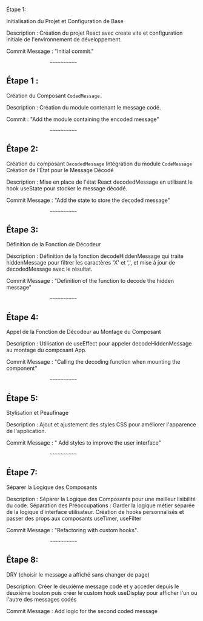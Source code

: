Étape 1: 

Initialisation du Projet et Configuration de Base

Description : 
Création du projet React avec create vite et configuration initiale de l'environnement de développement.

Commit Message : "Initial commit."

                    ~~~~~~~~~~

Étape 1 : 
-----------

Création du Composant `CodedMessage.`

Description :
Création du module contenant le message codé.

Commit : "Add the module containing the encoded message"

                    ~~~~~~~~~~


Étape 2: 
--------

Création du composant `DecodedMessage`
Intégration du module `CodeMessage`
Création de l'État pour le Message Décodé

Description : 
Mise en place de l'état React decodedMessage en utilisant le hook useState pour stocker le message décodé.

Commit Message : "Add the state to store the decoded message"

                    ~~~~~~~~~~


Étape 3: 
--------

Définition de la Fonction de Décodeur

Description : 
Définition de la fonction decodeHiddenMessage qui traite hiddenMessage pour filtrer les caractères 'X' et ',', et mise à jour de decodedMessage avec le résultat.

Commit Message : "Definition of the function to decode the hidden message"

                    ~~~~~~~~~~


Étape 4: 
--------

Appel de la Fonction de Décodeur au Montage du Composant

Description : 
Utilisation de useEffect pour appeler decodeHiddenMessage au montage du composant App.

Commit Message : "Calling the decoding function when mounting the component"

                    ~~~~~~~~~~


Étape 5: 
--------

Stylisation et Peaufinage


Description : 
Ajout et ajustement des styles CSS pour améliorer l'apparence de l'application.

Commit Message : "
Add styles to improve the user interface"


                    ~~~~~~~~~~


Étape 7: 
--------

Séparer la Logique des Composants

Description : 
Séparer la Logique des Composants pour une meilleur lisibilité du code.
Séparation des Préoccupations : Garder la logique métier séparée de la logique d'interface utilisateur.
Création de hooks personnalisés et passer des props aux composants  useTimer, useFilter

Commit Message : "Refactoring with custom hooks".


                    ~~~~~~~~~~


Étape 8: 
--------

DRY (choisir le message a affiché sans changer de page)

Description:
Créer le deuxième message codé et y acceder depuis le deuxième bouton puis créer le custom hook useDisplay pour afficher l'un ou l'autre des messages codés

Commit Message : Add logic for the second coded message
